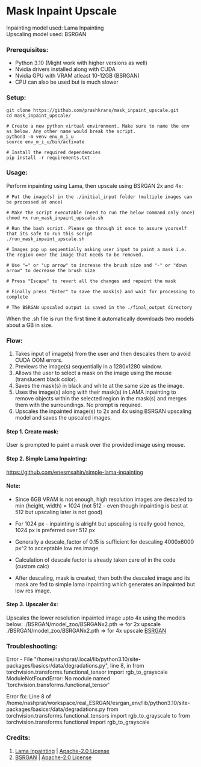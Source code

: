 # Mask Inpaint Upscale
Inpainting model used: Lama Inpainting  
Upscaling model used: BSRGAN

### Prerequisites:
- Python 3.10 (Might work with higher versions as well)
- Nvidia drivers installed along with CUDA
- Nvidia GPU with VRAM atleast 10-12GB (BSRGAN)
- CPU can also be used but is much slower

### Setup:
```
git clone https://github.com/prashkrans/mask_inpaint_upscale.git
cd mask_inpaint_upscale/

# Create a new python virtual environment. Make sure to name the env as below. Any other name would break the script. 
python3 -m venv env_m_i_u
source env_m_i_u/bin/activate

# Install the required dependencies
pip install -r requirements.txt
```
### Usage:
Perform inpainting using Lama, then upscale using BSRGAN 2x and 4x:
```
# Put the image(s) in the ./initial_input folder (multiple images can be processed at once)

# Make the script executable (need to run the below command only once)
chmod +x run_mask_inpaint_upscale.sh 

# Run the bash script. Please go through it once to assure yourself that its safe to run this script
./run_mask_inpaint_upscale.sh

# Images pop up sequentially asking user input to paint a mask i.e. the region over the image that needs to be removed. 

# Use "=" or "up arrow" to increase the brush size and "-" or "down arrow" to decrease the brush size

# Press "Escape" to revert all the changes and repaint the mask

# Finally press "Enter" to save the mask(s) and wait for processing to complete

# The BSRGAN upscaled output is saved in the ./final_output directory
```

When the .sh file is run the first time it automatically downloads two models about a GB in size. 

### Flow:
1. Takes input of image(s) from the user and then descales them to avoid CUDA OOM errors.
2. Previews the image(s) sequentially in a 1280x1280 window.
3. Allows the user to select a mask on the image using the mouse (translucent black color).
4. Saves the mask(s) in black and white at the same size as the image.
5. Uses the image(s) along with their mask(s) in LAMA inpainting to remove objects within the selected region in the mask(s) and merges them with the surroundings. No prompt is required.
6. Upscales the inpainted image(s) to 2x and 4x using BSRGAN upscaling model and saves the upscaled images.

#### Step 1. Create mask:
User is prompted to paint a mask over the provided image using mouse.

#### Step 2. Simple Lama Inpainting:
https://github.com/enesmsahin/simple-lama-inpainting

#### Note:
- Since 6GB VRAM is not enough, high resolution images are descaled to min (height, width) = 1024 (not 512 - even though inpainting is best at 512 but upscaling later is not good)
- For 1024 px - inpainting is alright but upscaling is really good hence, 1024 px is preferred over 512 px

- Generally a descale_factor of 0.15 is sufficient for descaling 4000x6000 px^2 to acceptable low res image

- Calculation of descale factor is already taken care of in the code (custom calc)

- After descaling, mask is created, then both the descaled image and its mask are fed to simple lama inpainting which generates an inpainted but low res image.

#### Step 3. Upscaler 4x:
Upscales the lower resolution inpainted image upto 4x using the models below: 
./BSRGAN/model_zoo/BSRGANx2.pth => for 2x upscale
./BSRGAN/model_zoo/BSRGANx2.pth => for 4x upscale
[BSRGAN](https://github.com/cszn/BSRGAN)

### Troubleshooting:
Error - 
File "/home/nashprat/.local/lib/python3.10/site-packages/basicsr/data/degradations.py", line 8, in <module>
    from torchvision.transforms.functional_tensor import rgb_to_grayscale
ModuleNotFoundError: No module named 'torchvision.transforms.functional_tensor'

Error fix:
Line 8 of /home/nashprat/workspace/real_ESRGAN/esrgan_env/lib/python3.10/site-packages/basicsr/data/degradations.py
from torchvision.transforms.functional_tensors import rgb_to_grayscale
to
from torchvision.transforms.functional import rgb_to_grayscale

### Credits:
1. [Lama Inpainting](https://github.com/advimman/lama) | [Apache-2.0 License](https://github.com/advimman/lama?tab=License-1-ov-file)
2. [BSRGAN](https://github.com/cszn/BSRGAN) | [Apache-2.0 License](https://github.com/cszn/BSRGAN?tab=Apache-2.0-1-ov-file)

